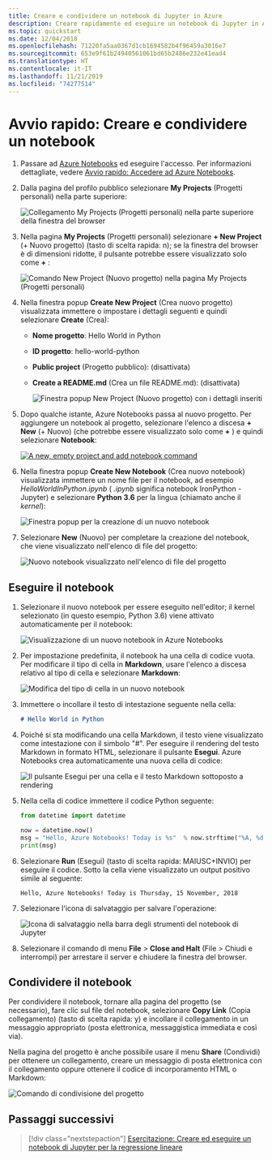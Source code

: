 ```yaml
---
title: Creare e condividere un notebook di Jupyter in Azure
description: Creare rapidamente ed eseguire un notebook di Jupyter in Azure Notebooks e quindi condividerlo con altri utenti.
ms.topic: quickstart
ms.date: 12/04/2018
ms.openlocfilehash: 71220fa5aa0367d1cb1694582b4f96459a3016e7
ms.sourcegitcommit: 653e9f61b24940561061bd65b2486e232e41ead4
ms.translationtype: HT
ms.contentlocale: it-IT
ms.lasthandoff: 11/21/2019
ms.locfileid: "74277514"
---
```

# <a name="quickstart-create-and-share-a-notebook"></a>Avvio rapido: Creare e condividere un notebook

1. Passare ad [Azure Notebooks](https://notebooks.azure.com) ed eseguire l'accesso. Per informazioni dettagliate, vedere [Avvio rapido: Accedere ad Azure Notebooks](quickstart-sign-in-azure-notebooks.md).

1. Dalla pagina del profilo pubblico selezionare **My Projects** (Progetti personali) nella parte superiore:

    ![Collegamento My Projects (Progetti personali) nella parte superiore della finestra del browser](media/quickstarts/my-projects-link.png)

1. Nella pagina **My Projects** (Progetti personali) selezionare **+ New Project** (+ Nuovo progetto) (tasto di scelta rapida: n); se la finestra del browser è di dimensioni ridotte, il pulsante potrebbe essere visualizzato solo come **+** :

    ![Comando New Project (Nuovo progetto) nella pagina My Projects (Progetti personali)](media/quickstarts/new-project-command.png)

1. Nella finestra popup **Create New Project** (Crea nuovo progetto) visualizzata immettere o impostare i dettagli seguenti e quindi selezionare **Create** (Crea):

   - **Nome progetto**: Hello World in Python
   - **ID progetto**: hello-world-python
   - **Public project** (Progetto pubblico): (disattivata)
   - **Create a README.md** (Crea un file README.md): (disattivata)

     ![Finestra popup New Project (Nuovo progetto) con i dettagli inseriti](media/quickstarts/new-project-popup.png)

1. Dopo qualche istante, Azure Notebooks passa al nuovo progetto. Per aggiungere un notebook al progetto, selezionare l'elenco a discesa **+ New** (+ Nuovo) (che potrebbe essere visualizzato solo come **+** ) e quindi selezionare **Notebook**:

    [![](media/quickstarts/empty-project-new-notebook-button.png "A new, empty project and add notebook command")](media/quickstarts/empty-project-new-notebook-button.png#lightbox)

1. Nella finestra popup **Create New Notebook** (Crea nuovo notebook) visualizzata immettere un nome file per il notebook, ad esempio *HelloWorldInPython.ipynb* ( *.ipynb* significa notebook IronPython - Jupyter) e selezionare **Python 3.6** per la lingua (chiamato anche il *kernel*):

    ![Finestra popup per la creazione di un nuovo notebook](media/quickstarts/new-notebook-popup.png)

1. Selezionare **New** (Nuovo) per completare la creazione del notebook, che viene visualizzato nell'elenco di file del progetto:

    ![Nuovo notebook visualizzato nell'elenco di file del progetto](media/quickstarts/new-notebook-created.png)

## <a name="run-the-notebook"></a>Eseguire il notebook

1. Selezionare il nuovo notebook per essere eseguito nell'editor; il kernel selezionato (in questo esempio, Python 3.6) viene attivato automaticamente per il notebook:

    ![Visualizzazione di un nuovo notebook in Azure Notebooks](media/quickstarts/create-notebook-first-open.png)

1. Per impostazione predefinita, il notebook ha una cella di codice vuota. Per modificare il tipo di cella in **Markdown**, usare l'elenco a discesa relativo al tipo di cella e selezionare **Markdown**:

    ![Modifica del tipo di cella in un nuovo notebook](media/quickstarts/create-notebook-cell-type.png)

1. Immettere o incollare il testo di intestazione seguente nella cella:

    ```markdown
    # Hello World in Python
    ```

1. Poiché si sta modificando una cella Markdown, il testo viene visualizzato come intestazione con il simbolo "#". Per eseguire il rendering del testo Markdown in formato HTML, selezionare il pulsante **Esegui**. Azure Notebooks crea automaticamente una nuova cella di codice:

    ![Il pulsante Esegui per una cella e il testo Markdown sottoposto a rendering](media/quickstarts/run-cell-markdown-render.png)

1. Nella cella di codice immettere il codice Python seguente:

    ```python
    from datetime import datetime

    now = datetime.now()
    msg = "Hello, Azure Notebooks! Today is %s"  % now.strftime("%A, %d %B, %Y")
    print(msg)
    ```

1. Selezionare **Run** (Esegui) (tasto di scelta rapida: MAIUSC+INVIO) per eseguire il codice. Sotto la cella viene visualizzato un output positivo simile al seguente:

    ```output
    Hello, Azure Notebooks! Today is Thursday, 15 November, 2018
    ```

1. Selezionare l'icona di salvataggio per salvare l'operazione:

    ![Icona di salvataggio nella barra degli strumenti del notebook di Jupyter](media/quickstarts/hello-results-save-icon.png)

1. Selezionare il comando di menu **File** > **Close and Halt** (File > Chiudi e interrompi) per arrestare il server e chiudere la finestra del browser.

## <a name="share-the-notebook"></a>Condividere il notebook

Per condividere il notebook, tornare alla pagina del progetto (se necessario), fare clic sul file del notebook, selezionare **Copy Link** (Copia collegamento) (tasto di scelta rapida: y) e incollare il collegamento in un messaggio appropriato (posta elettronica, messaggistica immediata e così via).

Nella pagina del progetto è anche possibile usare il menu **Share** (Condividi) per ottenere un collegamento, creare un messaggio di posta elettronica con il collegamento oppure ottenere il codice di incorporamento HTML o Markdown:

![Comando di condivisione del progetto](media/quickstarts/share-project-command.png)

## <a name="next-steps"></a>Passaggi successivi

> [!div class="nextstepaction"]
> [Esercitazione: Creare ed eseguire un notebook di Jupyter per la regressione lineare](tutorial-create-run-jupyter-notebook.md)
